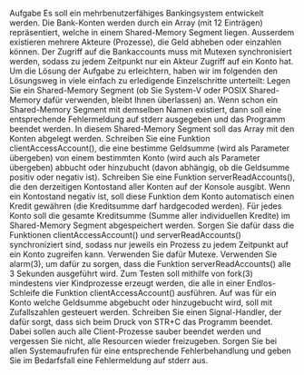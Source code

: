 Aufgabe
Es soll ein mehrbenutzerfähiges Bankingsystem entwickelt werden. Die Bank-Konten werden durch ein Array (mit 12 Einträgen) repräsentiert, welche in einem Shared-Memory Segment liegen. Ausserdem existieren mehrere Akteure (Prozesse), die Geld abheben oder einzahlen können. Der Zugriff auf die Bankaccounts muss mit Mutexen synchronisiert werden, sodass zu jedem Zeitpunkt nur ein Akteur Zugriff auf ein Konto hat.
Um die Lösung der Aufgabe zu erleichtern, haben wir im folgenden den Lösungsweg in viele einfach zu erledigende Einzelschritte unterteilt:
Legen Sie ein Shared-Memory Segment (ob Sie System-V oder POSIX Shared-Memory dafür verwenden, bleibt Ihnen überlassen) an. Wenn schon ein Shared-Memory Segment mit demselben Namen existiert, dann soll eine entsprechende Fehlermeldung auf stderr ausgegeben und das Programm beendet werden. In diesem Shared-Memory Segment soll das Array mit den Konten abgelegt werden.
Schreiben Sie eine Funktion clientAccessAccount(), die eine bestimme Geldsumme (wird als Parameter übergeben) von einem bestimmten Konto (wird auch als Parameter übergeben) abbucht oder hinzubucht (davon abhängig, ob die Geldsumme positiv oder negativ ist).
Schreiben Sie eine Funktion serverReadAccounts(), die den derzeitigen Kontostand aller Konten auf der Konsole ausgibt. Wenn ein Kontostand negativ ist, soll diese Funktion dem Konto automatisch einen Kredit gewähren (die Kreditsumme darf hardgecoded werden). Für jedes Konto soll die gesamte Kreditsumme (Summe aller individuellen Kredite) im Shared-Memory Segment abgespeichert werden.
Sorgen Sie dafür dass die Funktionen clientAccessAccount() und serverReadAccounts() synchroniziert sind, sodass nur jeweils ein Prozess zu jedem Zeitpunkt auf ein Konto zugreifen kann. Verwenden Sie dafür Mutexe.
Verwenden Sie alarm(3), um dafür zu sorgen, dass die Funktion serverReadAccounts() alle 3 Sekunden ausgeführt wird.
Zum Testen soll mithilfe von fork(3) mindestens vier Kindprozesse erzeugt werden, die alle in einer Endlos-Schleife die Funktion clientAccessAccount() ausführen. Auf was für ein Konto welche Geldsumme abgebucht oder hinzugebucht wird, soll mit Zufallszahlen gesteuert werden.
Schreiben Sie einen Signal-Handler, der dafür sorgt, dass sich beim Druck von STR+C das Programm beendet. Dabei sollen auch alle Client-Prozesse sauber beendet werden und vergessen Sie nicht, alle Resourcen wieder freizugeben.
Sorgen Sie bei allen Systemaufrufen für eine entsprechende Fehlerbehandlung und geben Sie im Bedarfsfall eine Fehlermeldung auf stderr aus.
